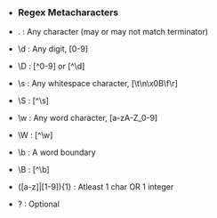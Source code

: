 * ### Regex Metacharacters 

* .	 : Any character (may or may not match terminator)
* \d : Any digit, [0-9]
* \D : [^0-9] or [^\d]

* \s : Any whitespace character, [\t\n\x0B\f\r]
* \S : [^\s]

* \w : Any word character, [a-zA-Z_0-9]
* \W : [^\w]

* \b : A word boundary
* \B : [^\b]

* ([a-z]|[1-9]){1} : Atleast 1 char OR 1 integer
* ? : Optional
